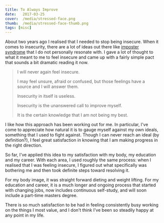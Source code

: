 ```yaml
---
title: To Always Improve
date:   2017-03-25
cover:  /media/stressed-face.png
thumb:  /media/stressed-face-thumb.png
tags: [misc]
---
```


About two years ago I realised that I needed to stop being insecure. When it comes to insecurity, there are a lot of ideas out there like [imposter syndrome](https://en.wikipedia.org/wiki/Impostor_syndrome) that I do not personally resonate with. I gave a lot of thought to what it meant to me to feel insecure and came up with a fairly simple pact that sounds a bit dramatic reading it now.

<blockquote>
<p>I will never again feel insecure.</p>
<p>I may feel unsure, afraid or confused, but those feelings have a source and I will answer them.</p>
<p>Insecurity in itself is useless.</p>
<p>Insecurity is the unanswered call to improve myself.</p>
<p>It is the certain knowledge that I am not being my best.</p>
</blockquote>

I like how this approach has been working out for me. In particular, I've come to appreciate how natural it is to gauge myself against my own ideals, something that I used to fight against. Though I can never reach an ideal (by definition?), I feel great satisfaction in knowing that I am making progress in the right direction.

<!--more-->

So far, I've applied this idea to my satisfaction with my body, my education and my career. With each area, I used roughly the same process: when I realised that I was feeling insecure, I figured out what specifically was bothering me and then took definite steps toward resolving it.

For my body image, it was straight forward dieting and weight lifting. For my education and career, it is a much longer and ongoing process that started with changing jobs, now includes continuous self-study, and will soon include a part-time masters degree.

There is so much satisfaction to be had in feeling consistently busy working on the things I most value, and I don't think I've been so steadily happy at any point in my life.